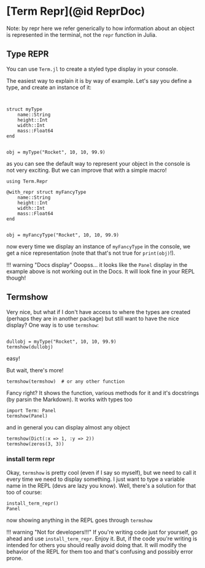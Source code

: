 # [Term Repr](@id ReprDoc)
Note: by repr here we refer generically to how information about an object is represented in the terminal, not the `repr` function in Julia.

## Type REPR
You can use `Term.jl` to create a styled type display in your console. 

The easiest way to explain it is by way of example.
Let's say you define a type, and create an instance of it:

```@example repr


struct myType
    name::String
    height::Int
    width::Int
    mass::Float64
end


obj = myType("Rocket", 10, 10, 99.9)
```

as you can see the default way to represent your object in the console is not very exciting. 
But we can improve that with a simple macro!
```@example repr
using Term.Repr

@with_repr struct myFancyType
    name::String
    height::Int
    width::Int
    mass::Float64
end


obj = myFancyType("Rocket", 10, 10, 99.9)
```

now every time we display an instance of `myFancyType` in the console, we get a nice representation (note that that's not true for `print(obj)`!).


!!! warning "Docs display"
    Ooopss... it looks like the `Panel` display in the example above is not working out in the Docs. It will look fine in your REPL though!

## Termshow
Very nice, but what if I don't have access to where the types are created (perhaps they are in another package) but still want to have the nice display? One way is to use `termshow`:
```@example repr

dullobj = myType("Rocket", 10, 10, 99.9)
termshow(dullobj)
```

easy!

But wait, there's more!
```@example repr
termshow(termshow)  # or any other function
```

Fancy right? It shows the function, various methods for it and it's docstrings (by parsin the Markdown). It works with types too
```@example repr
import Term: Panel
termshow(Panel)
```

and in general you can display almost any object
```@example repr
termshow(Dict(:x => 1, :y => 2))
termshow(zeros(3, 3))
```

### install term repr
Okay, `termshow` is pretty cool (even if I say so myself), but we need to call it every time we need to display something. I just want to type a variable name in the REPL (devs are lazy you know). Well, there's a solution for that too of course:
```@example repr
install_term_repr()
Panel
```

now showing anything in the REPL goes through `termshow`

!!! warning "Not for developers!!!"
    If you're writing code just for yourself, go ahead and use `install_term_repr`. Enjoy it. But, if the code you're writing is intended for others you should really avoid doing that. It will modify the behavior of the REPL for them too and that's confusing and possibly error prone. 